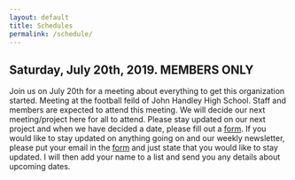 ```yaml
---
layout: default
title: Schedules
permalink: /schedule/
---
```


Saturday, July 20th, 2019. MEMBERS ONLY
----------------------------------------
Join us on July 20th for a meeting about everything to get this organization started. Meeting at the football feild of John Handley High School. Staff and members are expected to attend this meeting. We will decide our next meeting/project here for all to attend. Please stay updated on our next project and when we have decided a date, please fill out a [form](https://docs.google.com/forms/d/e/1FAIpQLScfNztaxF7_Ahza3_E-PorLcoEgU-4mCi82y1bi8JbrmyzvCw/viewform?vc=0&c=0&w=1). If you would like to stay updated on anything going on and our weekly newsletter, please put your email in the [form](https://docs.google.com/forms/d/e/1FAIpQLSf18soSGMQ5WNcum3anB6EaE6sE0SGdodbni3xiWGa6CtiHRQ/viewform) and just state that you would like to stay updated. I will then add your name to a list and send you any details about upcoming dates. 

